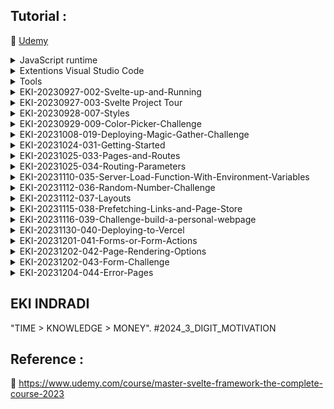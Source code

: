 ## Tutorial : 

:link: [Udemy](https://www.udemy.com/course/master-svelte-framework-the-complete-course-2023)

<details>
  <summary>JavaScript runtime</summary>

1. [NodeJs](https://nodejs.org/en) or [Multi Nodejs / Nvm Windows](https://github.com/EKI-INDRADI/install-multi-nodejs-version-windows) or [Multi Nodejs / Nvm Linux](https://github.com/EKI-INDRADI/install-multi-nodejs-version-linux)

</details>

<details>
  <summary>Extentions Visual Studio Code</summary>
  
1. [Svelte for VS Code](https://marketplace.visualstudio.com/items?itemName=svelte.svelte-vscode)

2. [ESLint](https://marketplace.visualstudio.com/items?itemName=dbaeumer.vscode-eslint)

3. [Prettier - Code formatter](https://marketplace.visualstudio.com/items?itemName=esbenp.prettier-vscode)

4. [indent-rainbow](https://marketplace.visualstudio.com/items?itemName=oderwat.indent-rainbow)

</details>

<details>
  <summary>Tools</summary>

1. [Svelte Society Tools](https://sveltesociety.dev/tools)

2. [REPL (WEB SVELTE CODE)](https://svelte.dev/repl/hello-world?version=3.50.1)

3. [Allow CORS: Access-Control-Allow-Origin](https://chrome.google.com/webstore/detail/allow-cors-access-control/lhobafahddgcelffkeicbaginigeejlf/related)

</details>



<details>
  <summary>EKI-20230927-002-Svelte-up-and-Running</summary>

```sh

npm init vite@latest

Project Name : demo
Select a framework : Svelte
Select a variant : JavaScript


  cd demo     
  npm install 
  npm run dev

```

</details>


<details>
  <summary>EKI-20230927-003-Svelte Project Tour</summary>

```sh
./package.json

  "scripts": {
    "dev": "vite",                 ---> npm run dev (run from code)
    "build": "vite build",         ---> npm run build (build code to production ./dist) 
    "preview": "vite preview"      ---> npm run preview (preview production ./dist)
  },

```

</details>

<details>
  <summary>EKI-20230928-007-Styles</summary>

```svelte

<style>
  h1 {
    color : red;
  }

  h2 {
    color : blue;
  }

  /* 
  
  include <Fun /> (not recomended) 
  
  :global(h2) {
    color : blue;
  } 

  recomended 
  create ./src/global.css
  update ./src/main.js

  
  */

</style>


```

</details>

<details>
  <summary>EKI-20230929-009-Color-Picker-Challenge</summary>


```sh

  https://milligram.io/#getting-started

  update ./index.html
  update ./src/App.svelte

```

index.html

```html
  <head>
    
    <!-- Google Fonts -->
    <link
      rel="stylesheet"
      href="https://fonts.googleapis.com/css?family=Roboto:300,300italic,700,700italic"
    />

    <!-- CSS Reset -->
    <link
      rel="stylesheet"
      href="https://cdnjs.cloudflare.com/ajax/libs/normalize/8.0.1/normalize.css"
    />

    <!-- Milligram CSS -->
    <link
      rel="stylesheet"
      href="https://cdnjs.cloudflare.com/ajax/libs/milligram/1.4.1/milligram.css"
    />

  </head>

  <body>
    <!-- <div id="app"></div> -->
    <div class="container" id="app"></div>
    <script type="module" src="/src/main.js"></script>
  </body>

```

</details>

<details>
  <summary>EKI-20231008-019-Deploying-Magic-Gather-Challenge</summary>

```sh

source : ./mtg-counter

github public : https://github.com/EKI-INDRADI/mtg-counter-deploy

server : https://vercel.com

deploy :

- https://mtg-counter-deploy.vercel.app/ 

- https://mtg-counter-deploy-m65aoeg47-eki-indradis-projects.vercel.app/

- https://mtg-counter-deploy-git-main-eki-indradis-projects.vercel.app/


```

</details>


<details>
  <summary>EKI-20231024-031-Getting-Started</summary>

```sh

npm create svelte@latest intro-site

Which Svelte app template?
- Skeleton project


Select Additional options ( user arrow keys/space bar)

Add Type checking with TypeScript?
- Yes, using Javascript with JSDoc comments

Add ESLint for code linting?
- No

Add pretier for code formatting?
- Yes

Add Playwright for browser testing?
- No

Add Vitest for unit testing?
- No


--

cd intro-site

npm install

npm run dev -- --open  (for auto open default browser & auto open page http://localhost:5173)


```

</details>


<details>
  <summary>EKI-20231025-033-Pages-and-Routes</summary>

```sh

http://localhost:5173/about

http://localhost:5173/contact

```

</details>


<details>
  <summary>EKI-20231025-034-Routing-Parameters</summary>

```sh

http://localhost:5173/person/1
http://localhost:5173/color/blue
http://localhost:5173/color/red


```

</details>


<details>
  <summary>EKI-20231110-035-Server-Load-Function-With-Environment-Variables</summary>

```sh

https://polygon.io/dashboard/api-keys
https://polygon.io/docs/stocks


create .env

API_KEY=D4qU8yDgffTwUTztFGmu_745j8xMOfdX
PUBLIC_API_KEY=unujnmsadWHJjkhuasdNMWnuacd_123kjjbasdbhkj
RANDOM_NUMBER=7

https://polygon.io/docs/options/getting-started
http://localhost:5173/stock/O:SPY251219C00650000
http://localhost:5173/stock/O:TSLA230113C00015000


http://localhost:5173/random/7
http://localhost:5173/random/32

```

</details>


<details>
  <summary>EKI-20231112-036-Random-Number-Challenge</summary>

```sh

create .env

RANDOM_NUMBER=7

http://localhost:5173/random/7
http://localhost:5173/random/32

```

</details>


<details>
  <summary>EKI-20231112-037-Layouts</summary>

```sh

create .env

SUPER_SECRET=sshhh!!!

http://localhost:5173/contact
http://localhost:5173/about

```

</details>


<details>
  <summary>EKI-20231115-038-Prefetching-Links-and-Page-Store</summary>

```sh

https://kit.svelte.dev/docs/link-options

data-sveltekit-preload-data

```

```svelte

<nav>
  <li><a data-sveltekit-preload-data href="/">Home</a></li>
	<li><a data-sveltekit-preload-data href="contact">Contact</a></li>
	<li><a data-sveltekit-preload-data href="about">About</a></li>
</nav>



```

data-sveltekit-preload-data = perpindahan routes menjadi lebih cepat memanfaat fungsi cache (tidak reload network)


```sh

https://kit.svelte.dev/docs/modules#$app-stores


```


```svelte

<script>

import { getStores, navigating, page, updated } from '$app/stores';

</script>

```

'$app/stores' = untuk mengeluarkan informasi dari fungsi terkait , ex : digunakan untuk check url path dengan tujuan untuk memvalidasi page layout link active  (brubah warna)


</details>



<details>
  <summary>EKI-20231116-039-Challenge-build-a-personal-webpage</summary>

```sh
https://kit.svelte.dev/

cd eki-rnd-svelte-sveltekit-2023
npm create svelte@latest personal-site

Which Svelte app template?
- Sekelton project

Add type checking with TypeScript?
- Yes, using Javascript with JSDoc comments

Select additional options (use arrow keys/space bar)

│  ◻ Add ESLint for code linting
│  ◼ Add Prettier for code formatting
│  ◻ Add Playwright for browser testing
│  ◻ Add Vitest for unit testing
│  ◻ Try out Svelte 5 beta


cd personal-site
npm install
npm run dev -- --open

```


```sh

https://getbootstrap.com/

cd personal-site
npm i bootstrap@5.3.2 -D


https://getbootstrap.com/docs/5.3/components/navbar/


```


```sh

https://zenquotes.io/
https://docs.zenquotes.io/zenquotes-documentation/
https://zenquotes.io/api/random/[your_key]

```

```sh

https://kit.svelte.dev/docs/modules#$app-stores

```



</details>


<details>
  <summary>EKI-20231130-040-Deploying-to-Vercel</summary>

```sh

source : ./personal-site

github public : https://github.com/EKI-INDRADI/personal-site-deploy

server : https://vercel.com

deploy :

- https://personal-site-deploy.vercel.app/ 

- https://personal-site-deploy-kiri65i85-eki-indradis-projects.vercel.app


```

</details>

<details>
  <summary>EKI-20231201-041-Forms-or-Form-Actions</summary>

```sh
#https://kit.svelte.dev/docs/form-actions


```

</details>


<details>
  <summary>EKI-20231202-042-Page-Rendering-Options</summary>

PRERENDER


mirip seperti constructor pada angular

```ts

// contoh angular :

// eksekusi sebelum ui muncul (PRERENDER)

constructor  { 
// run ...
}

// vs 

// eksekusi setelah ui muncul
ngOnit { 
// run  ..
}

```

perintah prerender pada sveltkit

+page.js
```js
export const prerender = true
```



--

SERVER SIDE VS CLIENT SIDE
```sh
# https://chat.openai.com/

ssr: true/false

Pada SvelteKit, SSR (Server-Side Rendering) dan CSR (Client-Side Rendering) adalah dua metode rendering yang berbeda untuk menghasilkan halaman web. SvelteKit memungkinkan Anda mengonfigurasi opsi halaman (page options) untuk mengontrol perilaku rendering halaman. Berikut adalah beberapa perbedaan antara opsi halaman untuk SSR dan CSR:

Pada halaman SSR, opsi ini biasanya diatur sebagai true untuk menunjukkan bahwa halaman tersebut akan di-render di sisi server.

Pada halaman CSR, opsi ini biasanya diatur sebagai false untuk menunjukkan bahwa halaman tersebut akan di-render di sisi klien.

// SSR Page
export let ssr = true;

// CSR Page
export let ssr = false;

```

```sh

#https://kit.svelte.dev/docs/page-options

# +page.js
export const ssr = false;
// If both `ssr` and `csr` are `false`, nothing will be rendered!


# +page.js
export const csr = false;
// If both `csr` and `ssr` are `false`, nothing will be rendered!

```



perbedaanya hanya berpengaruh ketika production


STEP 1

intro-site\src\routes\about\+page.js
```sh

export const prerender = true

```

intro-site\src\routes\contact\+page.server.js
```sh

export const csr = false;
export const ssr = true;

```

intro-site\src\routes\person\[id]\+page.js
```sh

export const csr = true;
export const ssr = false;

```

STEP 2


```sh
npm run build

npm run preview
```


STEP 3 (result)

http://localhost:4173/about (prerender) - view source

```html

<!DOCTYPE html>
<html lang="en">
	<head>
		<meta charset="utf-8" />
		<link rel="icon" href="./favicon.png" />
		<meta name="viewport" content="width=device-width, initial-scale=1" />
		
		<link href="./_app/immutable/assets/0.42d40de3.css" rel="stylesheet">
		<link rel="modulepreload" href="./_app/immutable/entry/start.57f840f0.js">
		<link rel="modulepreload" href="./_app/immutable/chunks/scheduler.cc1c0861.js">
		<link rel="modulepreload" href="./_app/immutable/chunks/singletons.9f3dd68e.js">
		<link rel="modulepreload" href="./_app/immutable/chunks/parse.bee59afc.js">
		<link rel="modulepreload" href="./_app/immutable/entry/app.e42f94c0.js">
		<link rel="modulepreload" href="./_app/immutable/chunks/index.10b1266b.js">
		<link rel="modulepreload" href="./_app/immutable/nodes/0.ab433938.js">
		<link rel="modulepreload" href="./_app/immutable/chunks/stores.96802055.js">
		<link rel="modulepreload" href="./_app/immutable/nodes/2.27ed13f7.js">
		<link rel="modulepreload" href="./_app/immutable/nodes/5.1f578d22.js">
	</head>
	<body data-sveltekit-preload-data="hover">
		<div style="display: contents">   <nav> <li><a data-sveltekit-preload-data href="/" class="svelte-1fbb995" data-svelte-h="svelte-xnw5qc">Home</a></li> <li><a data-sveltekit-preload-data href="contact" class="svelte-1fbb995" data-svelte-h="svelte-g9fcr8">Contact</a></li> <li><a data-sveltekit-preload-data href="about" class="svelte-1fbb995 active" data-svelte-h="svelte-1bvyusd">About</a></li> </nav> <h1>eki</h1> <h2>Path : /about</h2> <main><h2>SUPER SECRET PLEASE DONT LOOK &quot;sshhh!!!&quot;.</h2> <h1 data-svelte-h="svelte-soqi9t">About</h1>   </main> 
			
			<script>
				{
					__sveltekit_og4cwl = {
						base: new URL(".", location).pathname.slice(0, -1),
						env: {"PUBLIC_API_KEY":"unujnmsadWHJjkhuasdNMWnuacd_123kjjbasdbhkj"}
					};

					const element = document.currentScript.parentElement;

					const data = [{"type":"data","data":{name:"eki"},"uses":{}},{"type":"data","data":{secret:"sshhh!!!"},"uses":{}},null];

					Promise.all([
						import("./_app/immutable/entry/start.57f840f0.js"),
						import("./_app/immutable/entry/app.e42f94c0.js")
					]).then(([kit, app]) => {
						kit.start(app, element, {
							node_ids: [0, 2, 5],
							data,
							form: null,
							error: null
						});
					});
				}
			</script>
		</div>
	</body>
</html>

```

http://localhost:4173/contact (csr=false, ssr=true) - view source , halaman akan dirender di server

```html


<!DOCTYPE html>
<html lang="en">
	<head>
		<meta charset="utf-8" />
		<link rel="icon" href="./favicon.png" />
		<meta name="viewport" content="width=device-width, initial-scale=1" />
		
		<link href="./_app/immutable/assets/0.42d40de3.css" rel="stylesheet">
	</head>
	<body data-sveltekit-preload-data="hover">
		<div style="display: contents">   <nav> <li><a data-sveltekit-preload-data href="/" class="svelte-1fbb995" data-svelte-h="svelte-xnw5qc">Home</a></li> <li><a data-sveltekit-preload-data href="contact" class="svelte-1fbb995 active" data-svelte-h="svelte-g9fcr8">Contact</a></li> <li><a data-sveltekit-preload-data href="about" class="svelte-1fbb995" data-svelte-h="svelte-1bvyusd">About</a></li> </nav> <h1>eki</h1> <h2>Path : /contact</h2> <main><h2 data-svelte-h="svelte-1xrwqqx">Contact Special Layout</h2> <h1 data-svelte-h="svelte-tbczl2">Contact</h1>    <form method="POST"> <label for="email" data-svelte-h="svelte-1p9d3fm">Email</label> <input type="email" name="email" id="email"> <br>    <label for="Message" data-svelte-h="svelte-10jibt4">Message</label> <br> <textarea name="message" id="message" cols="30" rows="10"></textarea> <br>    <button type="submit" data-svelte-h="svelte-7fuxb2">Send Message</button></form>  </main> </div>
	</body>
</html>


```

http://localhost:4173/person/1 (csr=true, ssr=false) - view source , halaman akan dirender di client

```html

<!DOCTYPE html>
<html lang="en">
	<head>
		<meta charset="utf-8" />
		<link rel="icon" href="../favicon.png" />
		<meta name="viewport" content="width=device-width, initial-scale=1" />
		
	</head>
	<body data-sveltekit-preload-data="hover">
		<div style="display: contents">
			<script>
				{
					__sveltekit_og4cwl = {
						base: new URL("..", location).pathname.slice(0, -1),
						env: {"PUBLIC_API_KEY":"unujnmsadWHJjkhuasdNMWnuacd_123kjjbasdbhkj"}
					};

					const element = document.currentScript.parentElement;

					Promise.all([
						import("../_app/immutable/entry/start.57f840f0.js"),
						import("../_app/immutable/entry/app.e42f94c0.js")
					]).then(([kit, app]) => {
						kit.start(app, element);
					});
				}
			</script>
		</div>
	</body>
</html>

```

--

sveltekit adapter
```sh
https://kit.svelte.dev/docs/adapters

# intro-site\svelte.config.js

# import adapter from '@sveltejs/adapter-auto'; // default

# @sveltejs/adapter-cloudflare for Cloudflare Pages
# @sveltejs/adapter-cloudflare-workers for Cloudflare Workers
# @sveltejs/adapter-netlify for Netlify
# @sveltejs/adapter-node for Node servers
# @sveltejs/adapter-static for static site generation (SSG)
# @sveltejs/adapter-vercel for Vercel

# comunity adapter https://sveltesociety.dev/components#adapters

```

example : 

```bash

npm install --save-dev @sveltejs/adapter-static

```

Konfigurasi adapter:
Tambahkan adapter tersebut ke konfigurasi SvelteKit di berkas svelte.config.js:

svelte.config.js
```js

import adapter from '@sveltejs/adapter-auto';
// import adapter from '@sveltejs/adapter-static';


/** @type {import('@sveltejs/kit').Config} */
const config = {
	kit: {
		// adapter-auto only supports some environments, see https://kit.svelte.dev/docs/adapter-auto for a list.
		// If your environment is not supported or you settled on a specific environment, switch out the adapter.
		// See https://kit.svelte.dev/docs/adapters for more information about adapters.
		adapter: adapter()
	}
};

export default config;

```

```bash

npm run build

```



</details>


<details>
  <summary>EKI-20231202-043-Form-Challenge</summary>

```sh
https://kit.svelte.dev/

cd eki-rnd-svelte-sveltekit-2023
npm create svelte@latest form-challenge

Which Svelte app template?
- Sekelton project

Add type checking with TypeScript?
- Yes, using Javascript with JSDoc comments

Select additional options (use arrow keys/space bar)

│  ◻ Add ESLint for code linting
│  ◼ Add Prettier for code formatting
│  ◻ Add Playwright for browser testing
│  ◻ Add Vitest for unit testing
│  ◻ Try out Svelte 5 beta


cd form-challenge
npm install
npm run dev -- --open

```

</details>

<details>
  <summary>EKI-20231204-044-Error-Pages</summary>

```sh

# NOT FOUND ERROR HANDLE
http://localhost:5173/person/44

# FOUND
http://localhost:5173/person/1


# ERROR HANDLE
http://localhost:5173/random/2

```


```js

    // 1
    if (+params.id === 44) {
        throw error(404, {message : 'Person not found'})
    }


    //2
    // create intro-site\src\routes\+error.svelte  <<< auto redirect handle error with ui, makesure name '+error.svelte'

```

</details>

## EKI INDRADI

"TIME > KNOWLEDGE > MONEY". #2024_3_DIGIT_MOTIVATION

## Reference : 

:link: https://www.udemy.com/course/master-svelte-framework-the-complete-course-2023


